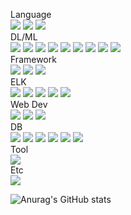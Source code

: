 <!--### Hi there 👋-->

<!--
**import023/import023** is a ✨ _special_ ✨ repository because its `README.md` (this file) appears on your GitHub profile.

Here are some ideas to get you started:

- 🔭 I’m currently working on ...
- 🌱 I’m currently learning ...
- 👯 I’m looking to collaborate on ...
- 🤔 I’m looking for help with ...
- 💬 Ask me about ...
- 📫 How to reach me: ...
- 😄 Pronouns: ...
- ⚡ Fun fact: ...
-->
<a>Language</a><br>
<a href="" target="_blank"><img src="https://img.shields.io/badge/Python-000000?style=for-the-badge&logo=Python&logoColor=006d32"/></a>
<a href="" target="_blank"><img src="https://img.shields.io/badge/C-000000?style=for-the-badge&logo=C&logoColor=A8B9CC"/></a>
<a href="" target="_blank"><img src="https://img.shields.io/badge/Go-000000?style=for-the-badge&logo=Go&logoColor=00ADD8"/></a>
<br>
<a>DL/ML</a><br>
<a href="" target="_blank"><img src="https://img.shields.io/badge/TensorFlow-000000?style=for-the-badge&logo=TensorFlow&logoColor=FF6F00"/></a>
<a href="" target="_blank"><img src="https://img.shields.io/badge/Keras-000000?style=for-the-badge&logo=Keras&logoColor=D00000"/></a>
<a href="" target="_blank"><img src="https://img.shields.io/badge/PyTorch-000000?style=for-the-badge&logo=PyTorch&logoColor=EE4C2C"/></a>
<a href="" target="_blank"><img src="https://img.shields.io/badge/Anaconda-000000?style=for-the-badge&logo=Anaconda&logoColor=44A833"/></a>
<a href="" target="_blank"><img src="https://img.shields.io/badge/OpenCV-000000?style=for-the-badge&logo=OpenCV&logoColor=5C3EE8"/></a>
<a href="" target="_blank"><img src="https://img.shields.io/badge/Selenium-000000?style=for-the-badge&logo=Selenium&logoColor=43B02A"/></a>
<a href="" target="_blank"><img src="https://img.shields.io/badge/NumPy-000000?style=for-the-badge&logo=NumPy&logoColor=013243"/></a>
<a href="" target="_blank"><img src="https://img.shields.io/badge/PyPI-000000?style=for-the-badge&logo=PyPI&logoColor=3775A9"/></a>
<a href="" target="_blank"><img src="https://img.shields.io/badge/PyPI-000000?style=for-the-badge&logo=PyPI&logoColor=3775A9"/></a>
<br>
<a>Framework</a><br>
<a href="" target="_blank"><img src="https://img.shields.io/badge/Qt-000000?style=for-the-badge&logo=Qt&logoColor=41CD52"/></a>
<a href="" target="_blank"><img src="https://img.shields.io/badge/Flask-000000?style=for-the-badge&logo=Flask&logoColor=ffffff"/></a>
<a href="" target="_blank"><img src="https://img.shields.io/badge/Django-000000?style=for-the-badge&logo=Django&logoColor=092E20"/></a>
<br>
<a>ELK</a><br>
<a href="" target="_blank"><img src="https://img.shields.io/badge/Elastic-000000?style=for-the-badge&logo=Elastic&logoColor=005571"/></a>
<a href="" target="_blank"><img src="https://img.shields.io/badge/Elastic Stack-000000?style=for-the-badge&logo=Elastic Stack&logoColor=005571"/></a>
<a href="" target="_blank"><img src="https://img.shields.io/badge/Elasticsearch-000000?style=for-the-badge&logo=Elasticsearch&logoColor=005571"/></a>
<a href="" target="_blank"><img src="https://img.shields.io/badge/Kibana-000000?style=for-the-badge&logo=Kibana&logoColor=005571"/></a>
<a href="" target="_blank"><img src="https://img.shields.io/badge/Logstash-000000?style=for-the-badge&logo=Logstash&logoColor=005571"/></a>
<br>
<a>Web Dev</a><br>
<a href="" target="_blank"><img src="https://img.shields.io/badge/HTML5-000000?style=for-the-badge&logo=HTML5&logoColor=E34F26"/></a>
<a href="" target="_blank"><img src="https://img.shields.io/badge/CSS3-000000?style=for-the-badge&logo=CSS3&logoColor=1572B6"/></a>
<a href="" target="_blank"><img src="https://img.shields.io/badge/JavaScript-000000?style=for-the-badge&logo=JavaScript&logoColor=F7DF1E"/></a>
<br>
<a>DB</a><br>
<a href="" target="_blank"><img src="https://img.shields.io/badge/Oracle-000000?style=for-the-badge&logo=Oracle&logoColor=F80000"/></a>
<a href="" target="_blank"><img src="https://img.shields.io/badge/MySQL-000000?style=for-the-badge&logo=Microsoft SQL Server&logoColor=CC2927"/></a>
<a href="" target="_blank"><img src="https://img.shields.io/badge/MySQL-000000?style=for-the-badge&logo=MySQL&logoColor=4479A1"/></a>
<a href="" target="_blank"><img src="https://img.shields.io/badge/SQLite-000000?style=for-the-badge&logo=SQLite&logoColor=003B57"/></a>
<a href="" target="_blank"><img src="https://img.shields.io/badge/MariaDB-000000?style=for-the-badge&logo=MariaDB&logoColor=003545"/></a>
<a href="" target="_blank"><img src="https://img.shields.io/badge/MongoDB-000000?style=for-the-badge&logo=MongoDB&logoColor=47A248"/></a>
<br>
<a>Tool</a><br>
<a href="" target="_blank"><img src="https://img.shields.io/badge/Android Studio-000000?style=for-the-badge&logo=Android Studio&logoColor=3DDC84"/></a>
<br>
<a>Etc</a><br>
<a href="" target="_blank"><img src="https://img.shields.io/badge/Arduino-000000?style=for-the-badge&logo=Arduino&logoColor=#00979D"/></a>
<!--44A833-->
![Anurag's GitHub stats](https://github-readme-stats.vercel.app/api?username=import023&show_icons=true&theme=gotham)
